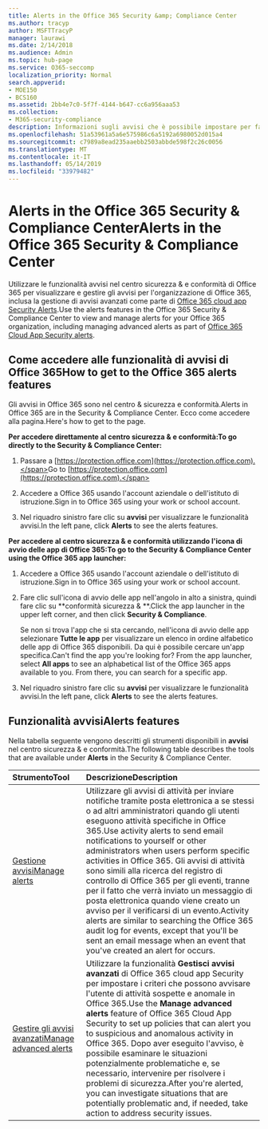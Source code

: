 ```yaml
---
title: Alerts in the Office 365 Security &amp; Compliance Center
ms.author: tracyp
author: MSFTTracyP
manager: laurawi
ms.date: 2/14/2018
ms.audience: Admin
ms.topic: hub-page
ms.service: O365-seccomp
localization_priority: Normal
search.appverid:
- MOE150
- BCS160
ms.assetid: 2bb4e7c0-5f7f-4144-b647-cc6a956aaa53
ms.collection:
- M365-security-compliance
description: Informazioni sugli avvisi che è possibile impostare per facilitare la sicurezza in Office 365.
ms.openlocfilehash: 51a53961a5a6e575986c6a5192a6980052d015a4
ms.sourcegitcommit: c7989a8ead235aaebb2503abbde598f2c26c0056
ms.translationtype: MT
ms.contentlocale: it-IT
ms.lasthandoff: 05/14/2019
ms.locfileid: "33979482"
---
```

# <a name="alerts-in-the-office-365-security-amp-compliance-center"></a><span data-ttu-id="1bf99-103">Alerts in the Office 365 Security &amp; Compliance Center</span><span class="sxs-lookup"><span data-stu-id="1bf99-103">Alerts in the Office 365 Security &amp; Compliance Center</span></span>

<span data-ttu-id="1bf99-104">Utilizzare le funzionalità avvisi nel centro sicurezza &amp; e conformità di Office 365 per visualizzare e gestire gli avvisi per l'organizzazione di Office 365, inclusa la gestione di avvisi avanzati come parte di [Office 365 cloud app Security Alerts](office-365-cas-overview.md).</span><span class="sxs-lookup"><span data-stu-id="1bf99-104">Use the alerts features in the Office 365 Security &amp; Compliance Center to view and manage alerts for your Office 365 organization, including managing advanced alerts as part of [Office 365 Cloud App Security alerts](office-365-cas-overview.md).</span></span>
  
## <a name="how-to-get-to-the-office-365-alerts-features"></a><span data-ttu-id="1bf99-105">Come accedere alle funzionalità di avvisi di Office 365</span><span class="sxs-lookup"><span data-stu-id="1bf99-105">How to get to the Office 365 alerts features</span></span>

<span data-ttu-id="1bf99-106">Gli avvisi in Office 365 sono nel centro &amp; sicurezza e conformità.</span><span class="sxs-lookup"><span data-stu-id="1bf99-106">Alerts in Office 365 are in the Security &amp; Compliance Center.</span></span> <span data-ttu-id="1bf99-107">Ecco come accedere alla pagina.</span><span class="sxs-lookup"><span data-stu-id="1bf99-107">Here's how to get to the page.</span></span>
  
 <span data-ttu-id="1bf99-108">**Per accedere direttamente al centro sicurezza &amp; e conformità:**</span><span class="sxs-lookup"><span data-stu-id="1bf99-108">**To go directly to the Security &amp; Compliance Center:**</span></span>
  
1. <span data-ttu-id="1bf99-109">Passare a [https://protection.office.com](https://protection.office.com).</span><span class="sxs-lookup"><span data-stu-id="1bf99-109">Go to [https://protection.office.com](https://protection.office.com).</span></span>
    
2. <span data-ttu-id="1bf99-110">Accedere a Office 365 usando l'account aziendale o dell'istituto di istruzione.</span><span class="sxs-lookup"><span data-stu-id="1bf99-110">Sign in to Office 365 using your work or school account.</span></span> 
    
3. <span data-ttu-id="1bf99-111">Nel riquadro sinistro fare clic su **avvisi** per visualizzare le funzionalità avvisi.</span><span class="sxs-lookup"><span data-stu-id="1bf99-111">In the left pane, click **Alerts** to see the alerts features.</span></span> 
    
 <span data-ttu-id="1bf99-112">**Per accedere al centro sicurezza &amp; e conformità utilizzando l'icona di avvio delle app di Office 365:**</span><span class="sxs-lookup"><span data-stu-id="1bf99-112">**To go to the Security &amp; Compliance Center using the Office 365 app launcher:**</span></span>
  
1. <span data-ttu-id="1bf99-113">Accedere a Office 365 usando l'account aziendale o dell'istituto di istruzione.</span><span class="sxs-lookup"><span data-stu-id="1bf99-113">Sign in to Office 365 using your work or school account.</span></span> 
    
2. <span data-ttu-id="1bf99-114">Fare clic sull'icona di avvio delle app nell'angolo in alto a sinistra, quindi fare clic su \*\*conformità sicurezza &amp; \*\*.</span><span class="sxs-lookup"><span data-stu-id="1bf99-114">Click the app launcher  in the upper left corner, and then click **Security &amp; Compliance**.</span></span>
    
    <span data-ttu-id="1bf99-p102">Se non si trova l'app che si sta cercando, nell'icona di avvio delle app selezionare **Tutte le app** per visualizzare un elenco in ordine alfabetico delle app di Office 365 disponibili. Da qui è possibile cercare un'app specifica.</span><span class="sxs-lookup"><span data-stu-id="1bf99-p102">Can't find the app you're looking for? From the app launcher, select **All apps** to see an alphabetical list of the Office 365 apps available to you. From there, you can search for a specific app.</span></span> 
    
3. <span data-ttu-id="1bf99-118">Nel riquadro sinistro fare clic su **avvisi** per visualizzare le funzionalità avvisi.</span><span class="sxs-lookup"><span data-stu-id="1bf99-118">In the left pane, click **Alerts** to see the alerts features.</span></span> 
    
## <a name="alerts-features"></a><span data-ttu-id="1bf99-119">Funzionalità avvisi</span><span class="sxs-lookup"><span data-stu-id="1bf99-119">Alerts features</span></span>

<span data-ttu-id="1bf99-120">Nella tabella seguente vengono descritti gli strumenti disponibili in **avvisi** nel centro sicurezza &amp; e conformità.</span><span class="sxs-lookup"><span data-stu-id="1bf99-120">The following table describes the tools that are available under **Alerts** in the Security &amp; Compliance Center.</span></span> 
  
|<span data-ttu-id="1bf99-121">**Strumento**</span><span class="sxs-lookup"><span data-stu-id="1bf99-121">**Tool**</span></span>|<span data-ttu-id="1bf99-122">**Descrizione**</span><span class="sxs-lookup"><span data-stu-id="1bf99-122">**Description**</span></span>|
|:-----|:-----|
|[<span data-ttu-id="1bf99-123">Gestione avvisi</span><span class="sxs-lookup"><span data-stu-id="1bf99-123">Manage alerts</span></span>](create-activity-alerts.md) <br/> |<span data-ttu-id="1bf99-124">Utilizzare gli avvisi di attività per inviare notifiche tramite posta elettronica a se stessi o ad altri amministratori quando gli utenti eseguono attività specifiche in Office 365.</span><span class="sxs-lookup"><span data-stu-id="1bf99-124">Use activity alerts to send email notifications to yourself or other administrators when users perform specific activities in Office 365.</span></span> <span data-ttu-id="1bf99-125">Gli avvisi di attività sono simili alla ricerca del registro di controllo di Office 365 per gli eventi, tranne per il fatto che verrà inviato un messaggio di posta elettronica quando viene creato un avviso per il verificarsi di un evento.</span><span class="sxs-lookup"><span data-stu-id="1bf99-125">Activity alerts are similar to searching the Office 365 audit log for events, except that you'll be sent an email message when an event that you've created an alert for occurs.</span></span>  <br/> |
|[<span data-ttu-id="1bf99-126">Gestire gli avvisi avanzati</span><span class="sxs-lookup"><span data-stu-id="1bf99-126">Manage advanced alerts </span></span>](https://docs.microsoft.com/cloud-app-security/what-is-cloud-app-security) <br/> |<span data-ttu-id="1bf99-127">Utilizzare la funzionalità **Gestisci avvisi avanzati** di Office 365 cloud app Security per impostare i criteri che possono avvisare l'utente di attività sospette e anomale in Office 365.</span><span class="sxs-lookup"><span data-stu-id="1bf99-127">Use the **Manage advanced alerts** feature of Office 365 Cloud App Security to set up policies that can alert you to suspicious and anomalous activity in Office 365.</span></span> <span data-ttu-id="1bf99-128">Dopo aver eseguito l'avviso, è possibile esaminare le situazioni potenzialmente problematiche e, se necessario, intervenire per risolvere i problemi di sicurezza.</span><span class="sxs-lookup"><span data-stu-id="1bf99-128">After you're alerted, you can investigate situations that are potentially problematic and, if needed, take action to address security issues.</span></span>  <br/> |
   

